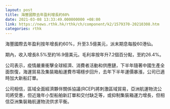 ```yaml
---
layout: post
title: 海豐國際去年盈利增長約60%
date: 2021-03-08 13:33:49.000000000 +08:00
link: https://news.rthk.hk/rthk/ch/component/k2/1579370-20210308.htm
categories: rthk
---
```


海豐國際去年盈利按年增長約60%，升至3.5億美元，派末期息每股60港仙。

期內，收入增長8.5%至約16.9億美元。毛利率按年升7.2個百分點，至約26.4%。

公司表示，疫情嚴重衝擊全球經濟、消費者活動和供應鏈，下半年隨著中國生產全面恢復，海運貿易及集裝箱船運費市場穩步回升，去年下半年運價暴漲，公司已適時加大新船訂單。

公司相信，區域全面經濟夥伴關係協議(RCEP)將刺激區域貿易，亞洲航運物流公司將受惠，但近幾年小型船舶新訂單和交付缺乏等，或抑制集裝箱運力增長，但相信亞洲集裝箱航運物流供求平衡。
